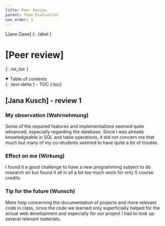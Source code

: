 ```yaml
---
title: Peer Review
parent: Team Evaluation
nav_order: 3
---
```


[Jane Dane]
{: .label }

# [Peer review]
{: .no_toc }

<details open markdown="block">
  <summary>
    Table of contents
  </summary>
  {: .text-delta }
- TOC
{:toc}
</details>

## [Jana Kusch] - review 1

### My observation (Wahrnehmung)

Some of the required features and implementations seemed quite advanced, especially regarding the database. Since I was already knowledgeable in SQL and table operations, it did not concern me that much but many of my co-students seemed to have quite a bit of trouble. 


### Effect on me (Wirkung)

I found it a good challenge to have a new programming subject to do research on but found it all in all a bit too much work for only 5 course credits. 

### Tip for the future (Wunsch)

More help concerning the documentation of projects and more relevant code in class, since the code we learned only superficially helped for the actual web development and especially for our project I had to look up several relevant materials. 